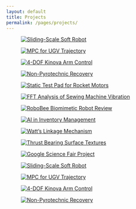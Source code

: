 ```yaml
---
layout: default
title: Projects
permalink: /pages/projects/
---
```


<div class="content_desktop">
  <div class="projects">
    <figure>
      <a href="{{ '/pages/projects/SSSR-Final/' | relative_url }}">
        <img src="{{ '/assets/SSSR-Final.jpg' | relative_url }}" alt="Sliding-Scale Soft Robot">
      </a>
    </figure>
    <figure>
      <a href="{{ '/pages/projects/MPC-Final/' | relative_url }}">
        <img src="{{ '/assets/MPC-Final.jpg' | relative_url }}" alt="MPC for UGV Trajectory">
      </a>
    </figure>
    <figure>
      <a href="{{ '/pages/projects/RnA-Final/' | relative_url }}">
        <img src="{{ '/assets/RnA-Final.jpg' | relative_url }}" alt="4-DOF Kinova Arm Control">
      </a>
    </figure>
    <figure>
      <a href="{{ '/pages/projects/NPR-STAR/' | relative_url }}">
        <img src="{{ '/assets/NPR-STAR.jpg' | relative_url }}" alt="Non-Pyrotechnic Recovery">
      </a>
    </figure>
  </div>

  <div class="projects">
    <figure>
      <a href="{{ '/pages/projects/STP-STAR/' | relative_url }}">
        <img src="{{ '/assets/STP-STAR.jpg' | relative_url }}" alt="Static Test Pad for Rocket Motors">
      </a>
    </figure>
    <figure>
      <a href="{{ '/pages/projects/FFT-Sewing/' | relative_url }}">
        <img src="{{ '/assets/FFT-Sewing.jpg' | relative_url }}" alt="FFT Analysis of Sewing Machine Vibration">
      </a>
    </figure>
    <figure>
      <a href="{{ '/pages/projects/RoboBee-Review/' | relative_url }}">
        <img src="{{ '/assets/RoboBee-Review.jpg' | relative_url }}" alt="RoboBee Biomimetic Robot Review">
      </a>
    </figure>
    <figure>
      <a href="{{ '/pages/projects/AI-Inventory/' | relative_url }}">
        <img src="{{ '/assets/AI-Inventory.jpg' | relative_url }}" alt="AI in Inventory Management">
      </a>
    </figure>
  </div>

  <div class="projects">
    <figure>
      <a href="{{ '/pages/projects/ASM-Watts/' | relative_url }}">
        <img src="{{ '/assets/ASM-Watts.jpg' | relative_url }}" alt="Watt’s Linkage Mechanism">
      </a>
    </figure>
    <figure>
      <a href="{{ '/pages/projects/NMCP/' | relative_url }}">
        <img src="{{ '/assets/NMCP.jpg' | relative_url }}" alt="Thrust Bearing Surface Textures">
      </a>
    </figure>
    <figure>
      <a href="{{ '/pages/projects/GSF/' | relative_url }}">
        <img src="{{ '/assets/GSF.jpg' | relative_url }}" alt="Google Science Fair Project">
      </a>
    </figure>
  </div>
</div>

<div class="content_mobile">
  <div class="projects_mobile">
    <figure>
      <a href="{{ '/pages/projects/SSSR-Final/' | relative_url }}">
        <img src="{{ '/assets/SSSR-Final.jpg' | relative_url }}" alt="Sliding-Scale Soft Robot">
      </a>
    </figure>
    <figure>
      <a href="{{ '/pages/projects/MPC-Final/' | relative_url }}">
        <img src="{{ '/assets/MPC-Final.jpg' | relative_url }}" alt="MPC for UGV Trajectory">
      </a>
    </figure>
    <figure>
      <a href="{{ '/pages/projects/RnA-Final/' | relative_url }}">
        <img src="{{ '/assets/RnA-Final.jpg' | relative_url }}" alt="4-DOF Kinova Arm Control">
      </a>
    </figure>
    <figure>
      <a href="{{ '/pages/projects/NPR-STAR/' | relative_url }}">
        <img src="{{ '/assets/NPR-STAR.jpg' | relative_url }}" alt="Non-Pyrotechnic Recovery">
      </a>
    </figure>
    <!-- repeat the rest of your figures just like above -->
  </div>
</div>
